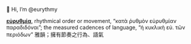 👋 Hi, I’m @eurythmy
<!--- 👀 I’m interested in ... 
- 🌱 I’m currently learning ...
- 💞️ I’m looking to collaborate on ...
- 📫 How to reach me ...-->

<!---
pjskxnhb01/pjskxnhb01 is a ✨ special ✨ repository because its `README.md` (this file) appears on your GitHub profile.
You can click the Preview link to take a look at your changes.
--->

[**εὐρυθμία**](https://www.perseus.tufts.edu/hopper/text?doc=Perseus%3Atext%3A1999.04.0057%3Aalphabetic+letter%3D*e%3Aentry+group%3D303%3Aentry%3Deu%29ruqmi%2Fa), rhythmical order or movement, “κατὰ ῥυθμὸν εὐρυθμίαν παραδιδόναι”; the measured cadences of language, “ἡ κυκλικὴ εὐ. τῶν περιόδων” 雅韻；擁有節奏之行為、語氣
